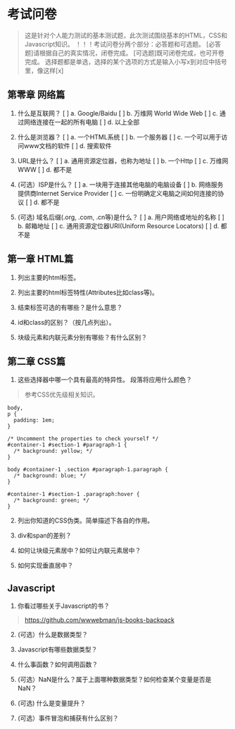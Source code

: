 # 考试问卷

> 这是针对个人能力测试的基本测试题，此次测试围绕基本的HTML，CSS和Javascript知识。
> ！！！考试问卷分两个部分：必答题和可选题。
> [必答题]请根据自己的真实情况，闭卷完成。
> [可选题]既可闭卷完成，也可开卷完成。
> 选择题都是单选，选择的某个选项的方式是输入小写x到对应中括号里，像这样[x]


## 第零章 网络篇

1. 什么是互联网？
[ ] a. Google/Baidu
[ ] b. 万维网 World Wide Web
[ ] c. 通过网络连接在一起的所有电脑
[ ] d. 以上全部

2. 什么是浏览器？
[ ] a. 一个HTML系统
[ ] b. 一个服务器
[ ] c. 一个可以用于访问www文档的软件
[ ] d. 搜索软件

3. URL是什么？
[ ] a. 通用资源定位器，也称为地址
[ ] b. 一个Http
[ ] c. 万维网WWW
[ ] d. 都不是

4. (可选）ISP是什么？
[ ] a. 一块用于连接其他电脑的电脑设备
[ ] b. 网络服务提供商Internet Service Provider
[ ] c. 一份明确定义电脑之间如何连接的协议
[ ] d. 都不是

5. (可选) 域名后缀(.org, .com, .cn等)是什么？
[ ] a. 用户网络或地址的名称
[ ] b. 邮箱地址
[ ] c. 通用资源定位器URI(Uniform Resource Locators)
[ ] d. 都不是

## 第一章 HTML篇

1. 列出主要的html标签。

2. 列出主要的html标签特性(Attributes比如class等)。

3. 结束标签可选的有哪些？是什么意思？

4. id和class的区别？（按几点列出）。

5. 块级元素和内联元素分别有哪些？有什么区别？



## 第二章 CSS篇

1. 这些选择器中哪一个具有最高的特异性。 段落将应用什么颜色？

> 参考CSS优先级相关知识。

```
body,
p {
  padding: 1em;
}

/* Uncomment the properties to check yourself */
#container-1 #section-1 #paragraph-1 {
  /* background: yellow; */
}

body #container-1 .section #paragraph-1.paragraph {
  /* background: blue; */
}

#container-1 #section-1 .paragraph:hover {
  /* background: green; */
}

```

2. 列出你知道的CSS伪类。简单描述下各自的作用。

3. div和span的差别？

4. 如何让块级元素居中？如何让内联元素居中？

5. 如何实现垂直居中？

## Javascript

1. 你看过哪些关于Javascript的书？
> https://github.com/wwwebman/js-books-backpack

2. (可选）什么是数据类型？

3. Javascript有哪些数据类型？

4. 什么事函数？如何调用函数？

5. (可选）NaN是什么？属于上面哪种数据类型？如何检查某个变量是否是NaN？

6. (可选) 什么是变量提升？

7. (可选）事件冒泡和捕获有什么区别？